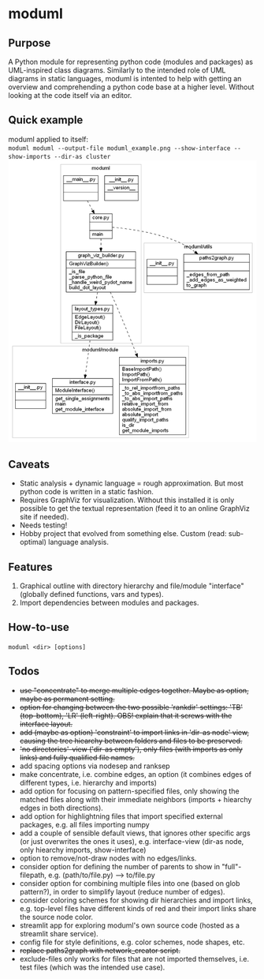 # moduml


## Purpose
A Python module for representing python code (modules and packages) as UML-inspired class diagrams.
Similarly to the intended role of UML diagrams in static languages, moduml is intented to help with getting an overview and comprehending a python code base at a higher level. Without looking at the code itself via an editor.


## Quick example
moduml applied to itself:  
``moduml moduml --output-file moduml_example.png --show-interface --show-imports --dir-as cluster``
![moduml example](moduml_example.png)


## Caveats
- Static analysis + dynamic language = rough approximation. But most python code is written in a static fashion.
- Requires GraphViz for visualization. Without this installed it is only possible to get the textual representation (feed it to an online GraphViz site if needed).
- Needs testing!
- Hobby project that evolved from something else. Custom (read: sub-optimal) language analysis.


## Features
1. Graphical outline with directory hierarchy and file/module "interface" (globally defined functions, vars and types).
2. Import dependencies between modules and packages.


## How-to-use
``moduml <dir> [options]``


## Todos
- ~~use "concentrate" to merge multiple edges together. Maybe as option, maybe as permanent setting.~~
- ~~option for changing between the two possible 'rankdir' settings: 'TB' (top-bottom), 'LR' (left-right). OBS! explain that it screws with the interface layout.~~
- ~~add (maybe as option) 'constraint' to import links in 'dir-as node' view, causing the tree hiearchy between folders and files to be preserved.~~
- ~~'no directories'-view ('dir-as empty'), only files (with imports as only links) and fully qualified file names.~~
- add spacing options via nodesep and ranksep
- make concentrate, i.e. combine edges, an option (it combines edges of different types, i.e. hierarchy and imports)
- add option for focusing on pattern-specified files, only showing the matched files along with their immediate neighbors (imports + hiearchy edges in both directions).
- add option for highlightning files that import specified external packages, e.g. all files importing numpy
- add a couple of sensible default views, that ignores other specific args (or just overwrites the ones it uses), e.g. interface-view (dir-as node, only hiearchy imports, show-interface)
- option to remove/not-draw nodes with no edges/links.
- consider option for defining the number of parents to show in "full"-filepath, e.g. (path/to/file.py) --> to/file.py
- consider option for combining multiple files into one (based on glob pattern?), in order to simplify layout (reduce number of edges).
- consider coloring schemes for showing dir hierarchies and import links, e.g. top-level files have different kinds of red and their import links share the source node color.
- streamlit app for exploring moduml's own source code (hosted as a streamlit share service).
- config file for style definitions, e.g. color schemes, node shapes, etc.
- ~~replace paths2graph with network_creator script.~~
- exclude-files only works for files that are not imported themselves, i.e. test files (which was the intended use case).

